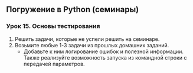 ## Погружение в Python (семинары) 
### Урок 15. Основы тестирования

1. Решить задачи, которые не успели решить на семинаре.
2. Возьмите любые 1-3 задачи из прошлых домашних заданий. 
     - Добавьте к ним логирование ошибок и полезной информации. Также реализуйте возможность запуска из командной строки с передачей параметров.

